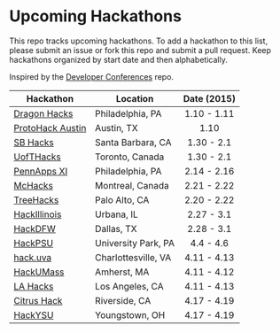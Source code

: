 Upcoming Hackathons
=====================

This repo tracks upcoming hackathons. To add a hackathon to this list, please submit an issue or fork this repo and submit a pull request. Keep hackathons organized by start date and then alphabetically.

Inspired by the [Developer Conferences](https://github.com/MurtzaM/Developer-Conferences) repo.

| Hackathon                                                | Location        | Date (2015)            |
| -------------------------------------------------------------- |-------------  | :---------------------:|
| [Dragon Hacks](http://hack-dragon.com/) | Philadelphia, PA | 1.10 - 1.11 |
| [ProtoHack Austin](http://protohack.org/austin-january-10-2015/) | Austin, TX | 1.10 |
| [SB Hacks](http://www.ucsbhacks.com/) | Santa Barbara, CA | 1.30 - 2.1 |
| [UofTHacks](https://uofthacks.com/) | Toronto, Canada | 1.30 - 2.1 |
| [PennApps XI](http://2014s.pennapps.com/) | Philadelphia, PA | 2.14 - 2.16 |
| [McHacks](http://mchacks.io/) | Montreal, Canada | 2.21 - 2.22 |
| [TreeHacks](http://treehacks.com/) | Palo Alto, CA | 2.20 - 2.22 |
| [HackIllinois](http://hackillinois.org) | Urbana, IL | 2.27 - 3.1 |
| [HackDFW](http://hackdfw.com/) | Dallas, TX | 2.28 - 3.1 |
| [HackPSU](http://www.hackpsu.com/) | University Park, PA | 4.4 - 4.6 |
| [hack.uva](http://hackuva.io/) | Charlottesville, VA | 4.11 - 4.13 |
| [HackUMass](http://hackumass.com/) | Amherst, MA | 4.11 - 4.12 |
| [LA Hacks](http://www.lahacks.com/) | Los Angeles, CA | 4.11 - 4.13 |
| [Citrus Hack](http://www.citrushack.com/) | Riverside, CA | 4.17 - 4.19 |
| [HackYSU](http://www.hackysu.com/) | Youngstown, OH | 4.17 - 4.19 |
